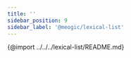 ```yaml
---
title: ''
sidebar_position: 9
sidebar_label: '@meogic/lexical-list'
---
```


{@import ../../../lexical-list/README.md}
